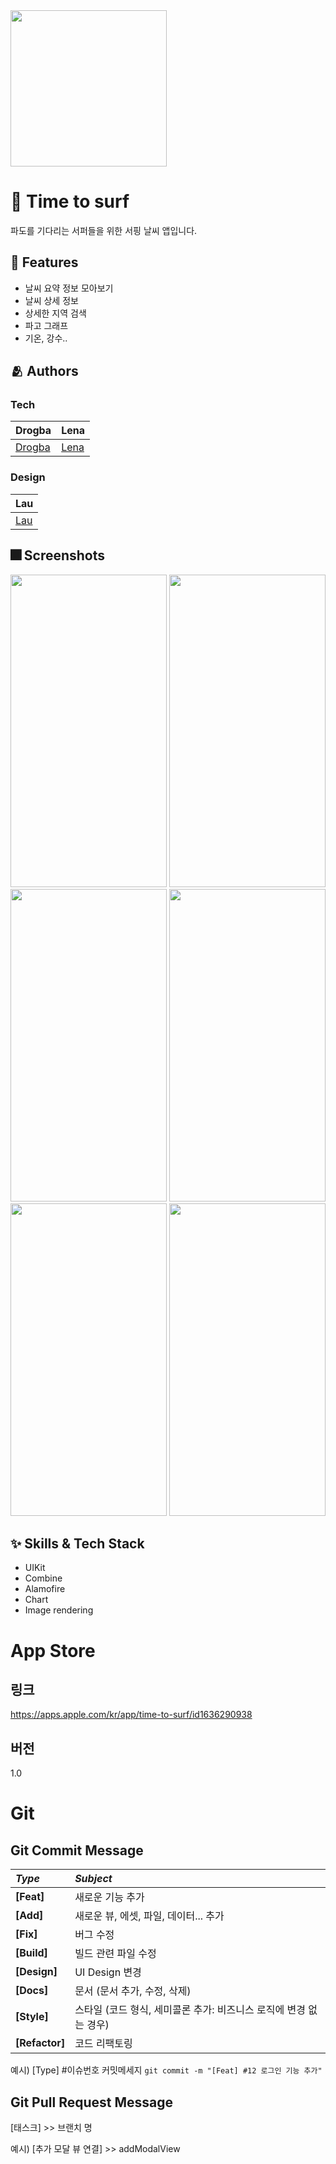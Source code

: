 <img src="https://user-images.githubusercontent.com/74828662/185645833-cc44bafd-fb42-4564-aae4-c569bc742d83.png" width="250" height="250"/>

# :iphone: Time to surf
파도를 기다리는 서퍼들을 위한 서핑 날씨 앱입니다.

## :pushpin: Features
- 날씨 요약 정보 모아보기
- 날씨 상세 정보
- 상세한 지역 검색
- 파고 그래프
- 기온, 강수..

## :people_hugging: Authors
### Tech
|Drogba|Lena|
|:---|:---|
|[Drogba](https://github.com/iDrogba)|[Lena](https://github.com/lenamin)|
### Design
|Lau|
|:---|
|[Lau](https://github.com/lau0505)|

## :fireworks: Screenshots
<img src="https://user-images.githubusercontent.com/74828662/185643705-812df99c-f3b1-4ec4-9e52-b53a5248cddb.png" width="250" height="500"/> <img src="https://user-images.githubusercontent.com/74828662/185643570-effa6746-9c94-4131-864d-b658fc00095c.png" width="250" height="500"/> <img src="https://user-images.githubusercontent.com/74828662/185643590-8dd35ce1-1e9f-4e7e-9cda-923a7087e3e8.png" width="250" height="500"/> <img src="https://user-images.githubusercontent.com/74828662/185643600-334b5658-b7a2-4f81-a5ba-5dfdb8e4fdc8.png" width="250" height="500"/> <img src="https://user-images.githubusercontent.com/74828662/185643672-72c39012-7d79-4fcc-b7e6-83717c3ba2df.png" width="250" height="500"/> <img src="https://user-images.githubusercontent.com/74828662/185643686-be50949e-3821-4ce6-afc6-ea364a44cb81.png" width="250" height="500"/>

## :sparkles: Skills & Tech Stack
- UIKit
- Combine
- Alamofire
- Chart
- Image rendering


# App Store
## 링크
https://apps.apple.com/kr/app/time-to-surf/id1636290938
## 버전
1.0


# Git
## Git Commit Message
|*Type*|*Subject*|
|:---|:---|
|**[Feat]**|새로운 기능 추가|
|**[Add]**|새로운 뷰, 에셋, 파일, 데이터... 추가|
|**[Fix]**|버그 수정|
|**[Build]**|빌드 관련 파일 수정|
|**[Design]**|UI Design 변경|
|**[Docs]**|문서 (문서 추가, 수정, 삭제)|
|**[Style]**|스타일 (코드 형식, 세미콜론 추가: 비즈니스 로직에 변경 없는 경우)|
|**[Refactor]**|코드 리팩토링| 

예시) [Type] #이슈번호 커밋메세지 `git commit -m "[Feat] #12 로그인 기능 추가"`

## Git Pull Request Message
[태스크] >> 브랜치 명

예시) [추가 모달 뷰 연결] >> addModalView
